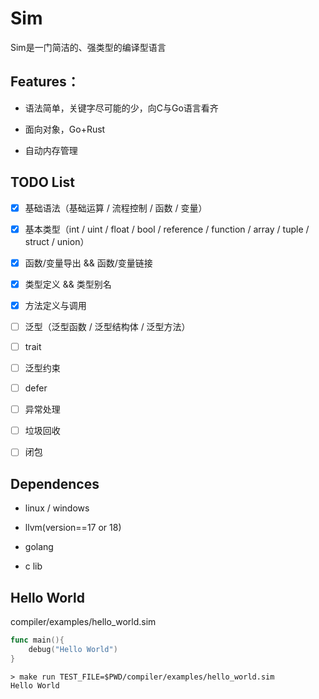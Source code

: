 # Sim

Sim是一门简洁的、强类型的编译型语言

## Features：

+ 语法简单，关键字尽可能的少，向C与Go语言看齐

+ 面向对象，Go+Rust

+ 自动内存管理

## TODO List

+ [x] 基础语法（基础运算 / 流程控制 / 函数 / 变量）

+ [x] 基本类型（int / uint / float / bool / reference / function / array / tuple / struct / union）

+ [x] 函数/变量导出 && 函数/变量链接

+ [x] 类型定义 && 类型别名

+ [x] 方法定义与调用

+ [ ] 泛型（泛型函数 / 泛型结构体 / 泛型方法）

+ [ ] trait

+ [ ] 泛型约束

+ [ ] defer

+ [ ] 异常处理

+ [ ] 垃圾回收

+ [ ] 闭包

## Dependences

+ linux / windows

+ llvm(version==17 or 18)

+ golang

+ c lib

## Hello World

compiler/examples/hello_world.sim

```go
func main(){
    debug("Hello World")
}
```

```shell
> make run TEST_FILE=$PWD/compiler/examples/hello_world.sim
Hello World
```